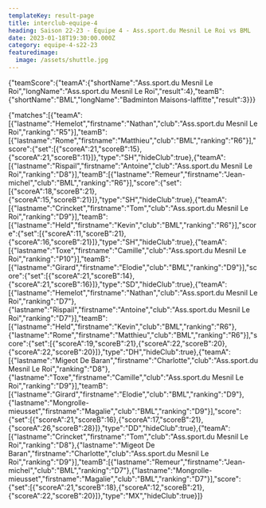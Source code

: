 ```yaml
---
templateKey: result-page
title: interclub-equipe-4
heading: Saison 22-23 - Équipe 4 - Ass.sport.du Mesnil Le Roi vs BML
date: 2023-01-18T19:30:00.000Z
category: equipe-4-s22-23
featuredimage:
  image: /assets/shuttle.jpg
---
```


<teamscoreboard>{"teamScore":{"teamA":{"shortName":"Ass.sport.du Mesnil Le Roi","longName":"Ass.sport.du Mesnil Le Roi","result":4},"teamB":{"shortName":"BML","longName":"Badminton Maisons-laffitte","result":3}}}</teamscoreboard>

<scoreboard>{"matches":[{"teamA":[{"lastname":"Hemelot","firstname":"Nathan","club":"Ass.sport.du Mesnil Le Roi","ranking":"R5"}],"teamB":[{"lastname":"Rome","firstname":"Matthieu","club":"BML","ranking":"R6"}],"score":{"set":[{"scoreA":21,"scoreB":15},{"scoreA":21,"scoreB":11}]},"type":"SH","hideClub":true},{"teamA":[{"lastname":"Rispail","firstname":"Antoine","club":"Ass.sport.du Mesnil Le Roi","ranking":"D8"}],"teamB":[{"lastname":"Remeur","firstname":"Jean-michel","club":"BML","ranking":"R6"}],"score":{"set":[{"scoreA":18,"scoreB":21},{"scoreA":15,"scoreB":21}]},"type":"SH","hideClub":true},{"teamA":[{"lastname":"Crincket","firstname":"Tom","club":"Ass.sport.du Mesnil Le Roi","ranking":"D9"}],"teamB":[{"lastname":"Held","firstname":"Kevin","club":"BML","ranking":"R6"}],"score":{"set":[{"scoreA":11,"scoreB":21},{"scoreA":16,"scoreB":21}]},"type":"SH","hideClub":true},{"teamA":[{"lastname":"Toxe","firstname":"Camille","club":"Ass.sport.du Mesnil Le Roi","ranking":"P10"}],"teamB":[{"lastname":"Girard","firstname":"Elodie","club":"BML","ranking":"D9"}],"score":{"set":[{"scoreA":21,"scoreB":14},{"scoreA":21,"scoreB":16}]},"type":"SD","hideClub":true},{"teamA":[{"lastname":"Hemelot","firstname":"Nathan","club":"Ass.sport.du Mesnil Le Roi","ranking":"D7"},{"lastname":"Rispail","firstname":"Antoine","club":"Ass.sport.du Mesnil Le Roi","ranking":"D7"}],"teamB":[{"lastname":"Held","firstname":"Kevin","club":"BML","ranking":"R6"},{"lastname":"Rome","firstname":"Matthieu","club":"BML","ranking":"R6"}],"score":{"set":[{"scoreA":19,"scoreB":21},{"scoreA":22,"scoreB":20},{"scoreA":22,"scoreB":20}]},"type":"DH","hideClub":true},{"teamA":[{"lastname":"Migeot De Baran","firstname":"Charlotte","club":"Ass.sport.du Mesnil Le Roi","ranking":"D8"},{"lastname":"Toxe","firstname":"Camille","club":"Ass.sport.du Mesnil Le Roi","ranking":"D9"}],"teamB":[{"lastname":"Girard","firstname":"Elodie","club":"BML","ranking":"D9"},{"lastname":"Mongrolle-mieusset","firstname":"Magalie","club":"BML","ranking":"D9"}],"score":{"set":[{"scoreA":21,"scoreB":16},{"scoreA":17,"scoreB":21},{"scoreA":26,"scoreB":28}]},"type":"DD","hideClub":true},{"teamA":[{"lastname":"Crincket","firstname":"Tom","club":"Ass.sport.du Mesnil Le Roi","ranking":"D8"},{"lastname":"Migeot De Baran","firstname":"Charlotte","club":"Ass.sport.du Mesnil Le Roi","ranking":"D9"}],"teamB":[{"lastname":"Remeur","firstname":"Jean-michel","club":"BML","ranking":"D7"},{"lastname":"Mongrolle-mieusset","firstname":"Magalie","club":"BML","ranking":"D7"}],"score":{"set":[{"scoreA":21,"scoreB":18},{"scoreA":12,"scoreB":21},{"scoreA":22,"scoreB":20}]},"type":"MX","hideClub":true}]}</scoreboard>
